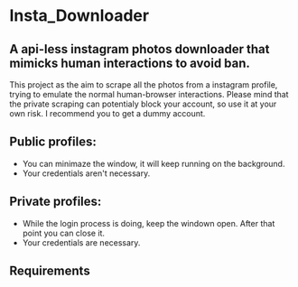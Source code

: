 # Insta_Downloader
## A api-less instagram photos downloader that mimicks human interactions to avoid ban.



This project as the aim to scrape all the photos from a instagram profile,
trying to emulate the normal human-browser interactions.
Please mind that the private scraping can potentialy block your account, so use
it at your own risk. I recommend you to get a dummy account.

## Public profiles:
- You can minimaze the window, it will keep running on the background.
- Your credentials aren't necessary.

## Private profiles:
- While the login process is doing, keep the windown open. After that point
you can close it.
- Your credentials are necessary.

## Requirements

